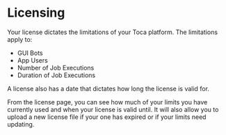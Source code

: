 # Licensing

Your license dictates the limitations of your Toca platform. The limitations apply to:
- GUI Bots
- App Users
- Number of Job Executions
- Duration of Job Executions

A license also has a date that dictates how long the license is valid for.

From the license page, you can see how much of your limits you have currently used and when your license is valid until.
It will also allow you to upload a new license file if your one has expired or if your limits need updating.
